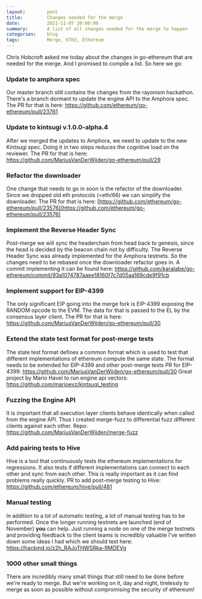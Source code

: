 ```yaml
---
layout:        post
title:         Changes needed for the merge
date:          2021-11-07 20:00:00
summary:       A list of all changes needed for the merge to happen
categories:    blog
tags:          Merge, ETH2, Ethereum
---
```


Chris Hobcroft asked me today about the changes in go-ethereum that are needed for the merge.
And I promised to compile a list. So here we go:

### Update to amphora spec
Our master branch still contains the changes from the rayonism hackathon.
There's a branch dormant to update the engine API to the Amphora spec.
The PR for that is here: https://github.com/ethereum/go-ethereum/pull/23761

### Update to kintsugi v.1.0.0-alpha.4
After we merged the updates to Amphora, we need to update to the new Kintsugi spec.
Doing it in two steps reduces the cognitive load on the reviewer.
The PR for that is here: https://github.com/MariusVanDerWijden/go-ethereum/pull/29

### Refactor the downloader
One change that needs to go in soon is the refactor of the downloader.
Since we dropped old eth protocols (<eth/66) we can simplify the downloader.
The PR for that is here: [https://github.com/ethereum/go-ethereum/pull/23576](https://github.com/ethereum/go-ethereum/pull/23576)

### Implement the Reverse Header Sync
Post-merge we will sync the headerchain from head back to genesis, since the head is decided by the beacon chain not by difficulty.
The Reverse Header Sync was already implemented for the Amphora testnets.
So the changes need to be rebased once the downloader refactor goes in.
A commit implementing it can be found here: https://github.com/karalabe/go-ethereum/commit/93a1074787aaee18160f7c7d05aa169cde9f91cb

### Implement support for EIP-4399
The only significant EIP going into the merge fork is EIP-4399 exposing the RANDOM opcode to the EVM.
The data for that is passed to the EL by the consensus layer client.
The PR for that is here: https://github.com/MariusVanDerWijden/go-ethereum/pull/30

### Extend the state test format for post-merge tests
The state test format defines a common format which is used to test that different implementations of ethereum compute the same state.
The format needs to be extended for EIP-4399 and other post-merge tests
PR for EIP-4399: https://github.com/MariusVanDerWijden/go-ethereum/pull/30
Great project by Mario Havel to run engine api vectors: https://github.com/marioevz/kintsugi_testing

### Fuzzing the Engine API
It is important that all execution layer clients behave identically when called from the engine API.
Thus I created merge-fuzz to differential fuzz different clients against each other.
Repo: https://github.com/MariusVanDerWijden/merge-fuzz

### Add pairing tests to Hive
Hive is a tool that continuously tests the ethereum implementations for regressions.
It also tests if different implementations can connect to each other and sync from each other.
This is really important as it can find problems really quickly.
PR to add post-merge testing to Hive: https://github.com/ethereum/hive/pull/481

### Manual testing
In addition to a lot of automatic testing, a lot of manual testing has to be performed.
Once the longer running testnets are launched (end of November) **you** can help.
Just running a node on one of the merge testnets and providing feedback to the client teams is incredibly valuable
I've written down some ideas I had which we should test here: https://hackmd.io/z2h_RAJoTHWSRka-9MDEVg

### 1000 other small things
There are incredibly many small things that still need to be done before we're ready to merge.
But we're working on it, day and night, tirelessly to merge as soon as possible without compromising the security of ethereum!